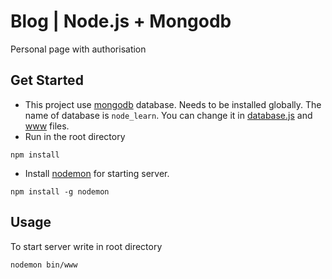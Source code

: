 # Blog | Node.js + Mongodb
Personal page with authorisation

## Get Started 
* This project use [mongodb](https://docs.mongodb.com/manual/tutorial/install-mongodb-on-debian/) database. Needs to be installed globally.
The name of database is `node_learn`. You can change it in [database.js](config/database.js) and [www](bin/www) files.
* Run in the root directory
```
npm install
```
* Install [nodemon](https://www.npmjs.com/package/nodemon) for starting server. 
```
npm install -g nodemon
```

## Usage

To start server write in root directory
```
nodemon bin/www
```

